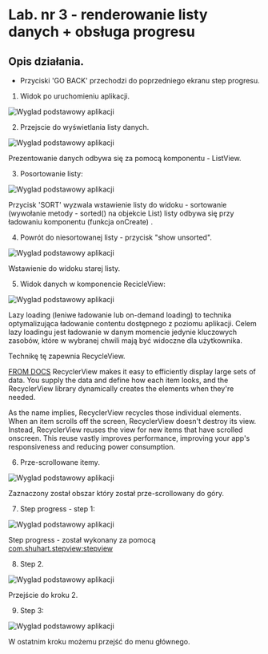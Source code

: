# Lab. nr 3 - renderowanie listy danych + obsługa progresu

## Opis działania.
* Przyciski 'GO BACK' przechodzi do poprzedniego ekranu step progresu.

1. Widok po uruchomieniu aplikacji.

![Wyglad podstawowy aplikacji](screens/1_main.png)


2. Przejscie do wyświetlania listy danych.

![Wyglad podstawowy aplikacji](screens/2_unsorted.png)

Prezentowanie danych odbywa się za pomocą komponentu - ListView.

3. Posortowanie listy:

![Wyglad podstawowy aplikacji](screens/2_sorted.png)

Przycisk 'SORT' wyzwala wstawienie listy do widoku - sortowanie (wywołanie metody - sorted() na objekcie List) listy odbywa się przy ładowaniu komponentu (funkcja onCreate) .


4. Powrót do niesortowanej listy - przycisk "show unsorted".

![Wyglad podstawowy aplikacji](screens/2_unsorted2.png)

Wstawienie do widoku starej listy.

5. Widok danych w komponencie RecicleView:

![Wyglad podstawowy aplikacji]( screens/3_chars.png )

Lazy loading (leniwe ładowanie lub on-demand loading) to technika optymalizująca ładowanie  contentu dostępnego z poziomu  aplikacji. Celem lazy loadingu jest ładowanie w danym momencie jedynie kluczowych zasobów, które w wybranej chwili mają być widoczne dla użytkownika.

Technikę tę zapewnia RecycleView.

<u>FROM DOCS</u>
RecyclerView makes it easy to efficiently display large sets of data. You supply the data and define how each item looks, and the RecyclerView library dynamically creates the elements when they're needed.

As the name implies, RecyclerView recycles those individual elements. When an item scrolls off the screen, RecyclerView doesn't destroy its view. Instead, RecyclerView reuses the view for new items that have scrolled onscreen. This reuse vastly improves performance, improving your app's responsiveness and reducing power consumption.

6. Prze-scrollowane itemy.

![Wyglad podstawowy aplikacji](screens/3_chars2.png)

Zaznaczony został obszar który został prze-scrollowany do góry.

7. Step progress - step 1:

![Wyglad podstawowy aplikacji](screens/4_step_one.png)

Step progress - został wykonany za pomocą [com.shuhart.stepview:stepview](https://github.com/shuhart/StepView)

8. Step 2.

![Wyglad podstawowy aplikacji](screens/4_step_two.png)

Przejście do kroku 2.

9. Step 3:

![Wyglad podstawowy aplikacji](screens/4_step_three.png)

W ostatnim kroku możemu przejść do menu głównego.
